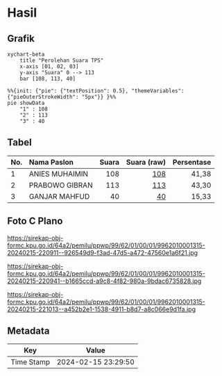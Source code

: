 # Hasil

## Grafik

```mermaid
xychart-beta
    title "Perolehan Suara TPS"
    x-axis [01, 02, 03]
    y-axis "Suara" 0 --> 113
    bar [108, 113, 40]
```

```mermaid
%%{init: {"pie": {"textPosition": 0.5}, "themeVariables": {"pieOuterStrokeWidth": "5px"}} }%%
pie showData
    "1" : 108
    "2" : 113
    "3" : 40
```

## Tabel

| No. | Nama Paslon    | Suara | Suara (raw) | Persentase |
|:--- |:-------------- | -----:| -----------:| ----------:|
| 1   | ANIES MUHAIMIN | 108   | [108][p-1]  | 41,38      |
| 2   | PRABOWO GIBRAN | 113   | [113][p-2]  | 43,30      |
| 3   | GANJAR MAHFUD  | 40    | [40][p-3]   | 15,33      |


[p-1]: https://github.com/gigit-pemilu/pemilu-2024-99-luar-negeri/blob/main/pilpres/hitung-suara/sub/99-luar-negeri/sub/62-kuala-lumpur-malaysia/sub/01-kuala-lumpur-malaysia/sub/0001-kuala-lumpur-malaysia/sub/315-tps-002/sub/paslon-1.txt
[p-2]: https://github.com/gigit-pemilu/pemilu-2024-99-luar-negeri/blob/main/pilpres/hitung-suara/sub/99-luar-negeri/sub/62-kuala-lumpur-malaysia/sub/01-kuala-lumpur-malaysia/sub/0001-kuala-lumpur-malaysia/sub/315-tps-002/sub/paslon-2.txt
[p-3]: https://github.com/gigit-pemilu/pemilu-2024-99-luar-negeri/blob/main/pilpres/hitung-suara/sub/99-luar-negeri/sub/62-kuala-lumpur-malaysia/sub/01-kuala-lumpur-malaysia/sub/0001-kuala-lumpur-malaysia/sub/315-tps-002/sub/paslon-3.txt

## Foto C Plano

https://sirekap-obj-formc.kpu.go.id/64a2/pemilu/ppwp/99/62/01/00/01/9962010001315-20240215-220911--926549d9-f3ad-47d5-a472-47560e1a6f21.jpg

https://sirekap-obj-formc.kpu.go.id/64a2/pemilu/ppwp/99/62/01/00/01/9962010001315-20240215-220941--b1665ccd-a9c8-4f82-980a-9bdac6735828.jpg

https://sirekap-obj-formc.kpu.go.id/64a2/pemilu/ppwp/99/62/01/00/01/9962010001315-20240215-221013--a452b2e1-1538-4911-b8d7-a8c066e9d1fa.jpg


## Metadata

| Key        | Value               |
| ---------- | ------------------- |
| Time Stamp | 2024-02-15 23:29:50 |



